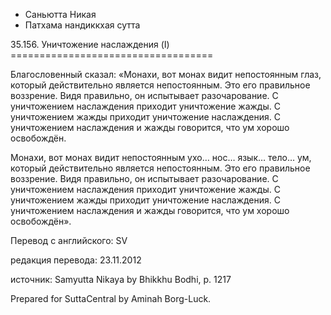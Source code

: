 









* Саньютта Никая
* Патхама нандиккхая сутта


35\.156\. Уничтожение наслаждения \(I\)
\=\=\=\=\=\=\=\=\=\=\=\=\=\=\=\=\=\=\=\=\=\=\=\=\=\=\=\=\=\=\=\=\=\=\=



Благословенный сказал: «Монахи, вот монах видит непостоянным глаз, который действительно является непостоянным\. Это его правильное воззрение\. Видя правильно, он испытывает разочарование\. С уничтожением наслаждения приходит уничтожение жажды\. С уничтожением жажды приходит уничтожение наслаждения\. С уничтожением наслаждения и жажды говорится, что ум хорошо освобождён\.


Монахи, вот монах видит непостоянным ухо… нос… язык… тело… ум, который действительно является непостоянным\. Это его правильное воззрение\. Видя правильно, он испытывает разочарование\. С уничтожением наслаждения приходит уничтожение жажды\. С уничтожением жажды приходит уничтожение наслаждения\. С уничтожением наслаждения и жажды говорится, что ум хорошо освобождён»\.



Перевод с английского: SV


редакция перевода: 23\.11\.2012


источник: Samyutta Nikaya by Bhikkhu Bodhi, p\. 1217


Prepared for SuttaCentral by Aminah Borg\-Luck\.






